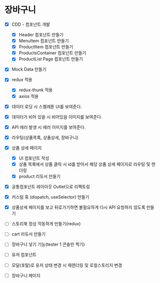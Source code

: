 # 장바구니

- [x] CDD - 컴포넌트 개발
  - [x] Header 컴포넌트 만들기
  - [x] MenuItem 컴포넌트 만들기
  - [x] ProductItem 컴포넌트 만들기
  - [x] ProductsContainer 컴포넌트 만들기
  - [x] ProductList Page 컴포넌트 만들기
- [x] Mock Data 만들기

- [x] redux 적용

  - [x] redux-thunk 적용
  - [x] axios 적용

- [x] 데이터 로딩 시 스켈레톤 UI를 보여준다.
- [x] 데이터가 비어 있을 시 비어있음 이미지를 보여준다.
- [x] API 에러 발생 시 에러 이미지를 보여준다.

- [x] 라우팅(상품목록, 상품상세, 장바구니)
- [x] 상품 상세 페이지

  - [x] UI 컴포넌트 작성
  - [x] 상품 목록에서 상품 클릭 시 id를 받아서 해당 상품 상세 페이지로 라우팅 및 렌더링
  - [x] product 리듀서 만들기

- [x] 공통컴포넌트 레이아웃 Outlet으로 리팩토링
- [x] 커스텀 훅 (dispatch, useSelector) 만들기
- [x] 상품상세 페이지를 보고 뒤로가기하면 불필요하게 다시 API 요청하지 않도록 만들기
- [ ] 스토리북 정상 작동하게 만들기(redux)

- [ ] cart 리듀서 만들기
- [ ] 장바구니 넣기 기능(tester 1 콘솔만 찍기)
- [ ] 유저 컴포넌트
- [ ] 모달(포탈)로 유저 상태 변경 시 재렌더링 및 로컬스토리지 변경
- [ ] 장바구니 페이지
